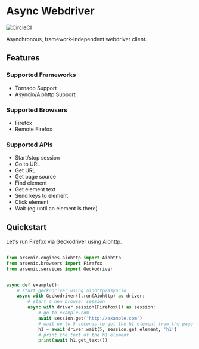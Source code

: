 # Async Webdriver

[![CircleCI](https://circleci.com/gh/ojii/arsenic/tree/no-selenium.svg?style=svg)](https://circleci.com/gh/ojii/arsenic/tree/no-selenium)

Asynchronous, framework-independent webdriver client.

## Features

### Supported Frameworks

* Tornado Support
* Asyncio/Aiohttp Support

### Supported Browsers

* Firefox
* Remote Firefox

### Supported APIs

* Start/stop session
* Go to URL
* Get URL
* Get page source
* Find element
* Get element text
* Send keys to element
* Click element
* Wait (eg until an element is there)


## Quickstart

Let's run Firefox via Geckodriver using Aiohttp.


```python

from arsenic.engines.aiohttp import Aiohttp
from arsenic.browsers import Firefox
from arsenic.services import Geckodriver


async def example():
    # start geckodriver using aiohttp/asyncio
    async with Geckodriver().run(Aiohttp) as driver:
        # start a new browser session
        async with driver.session(Firefox()) as session:
            # go to example.com
            await session.get('http://example.com')
            # wait up to 5 seconds to get the h1 element from the page
            h1 = await driver.wait(5, session.get_element, 'h1')
            # print the text of the h1 element
            print(await h1.get_text())
```
